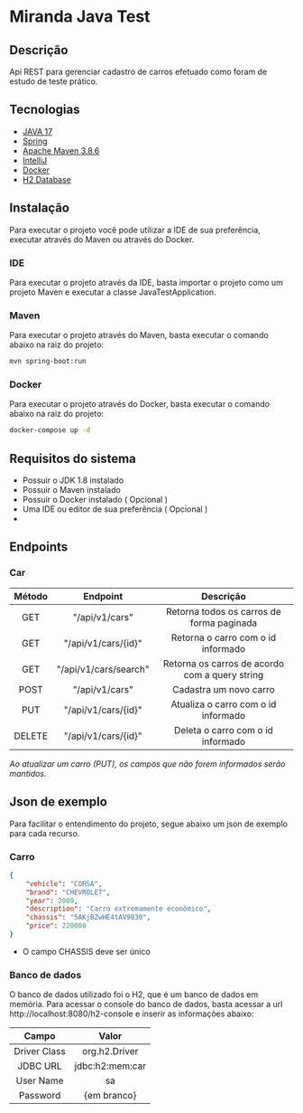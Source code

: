 # Miranda Java Test

## Descrição

Api REST para gerenciar cadastro de carros efetuado como foram de estudo de teste prático.

## Tecnologias

* [JAVA 17](https://www.java.com/pt-BR/) 
* [Spring](https://spring.io/projects/spring-boot) 
* [Apache Maven 3.8.6](https://maven.apache.org/) 
* [IntelliJ](https://www.jetbrains.com/idea/) 
* [Docker](https://www.docker.com/) 
* [H2 Database](https://www.h2database.com/html/main.html) 

## Instalação

Para executar o projeto você pode utilizar a IDE de sua preferência, executar através do Maven ou através do Docker.

### IDE

Para executar o projeto através da IDE, basta importar o projeto como um projeto Maven e executar a classe JavaTestApplication.

### Maven

Para executar o projeto através do Maven, basta executar o comando abaixo na raiz do projeto:

```bash
mvn spring-boot:run
```

### Docker

Para executar o projeto através do Docker, basta executar o comando abaixo na raiz do projeto:

```bash
docker-compose up -d
```

## Requisitos do sistema

- Possuir o JDK 1.8 instalado
- Possuir o Maven instalado
- Possuir o Docker instalado ( Opcional )
- Uma IDE ou editor de sua preferência ( Opcional )
- 
## Endpoints

### Car

| Método |         Endpoint         |               Descrição                        |
|:------:|:------------------------:|:----------------------------------------------:|
|  GET   | "/api/v1/cars"           | Retorna todos os carros de forma paginada      |
|  GET   | "/api/v1/cars/{id}"      | Retorna o carro com o id informado             |
|  GET   | "/api/v1/cars/search"    | Retorna os carros de acordo com a query string |
|  POST  | "/api/v1/cars"           | Cadastra um novo carro                         |
|  PUT   | "/api/v1/cars/{id}"      | Atualiza o carro com o id informado            |
| DELETE | "/api/v1/cars/{id}"      | Deleta o carro com o id informado              |

*Ao atualizar um carro (PUT), os campos que não forem informados serão mantidos.*

## Json de exemplo

Para facilitar o entendimento do projeto, segue abaixo um json de exemplo para cada recurso.

### Carro

```json
{
    "vehicle": "CORSA",
    "brand": "CHEVROLET",
    "year": 2009,
    "description": "Carro extremamente econômico",
    "chassis": "5AKjBZwHE4tAV9830",
    "price": 220000
}
```

* O campo CHASSIS deve ser único

### Banco de dados

O banco de dados utilizado foi o H2, que é um banco de dados em memória. Para acessar o console do banco de dados, basta acessar a url http://localhost:8080/h2-console e inserir as informações abaixo:

|    Campo     |         Valor          |
|:------------:|:----------------------:|
| Driver Class |     org.h2.Driver      |
|   JDBC URL   |     jdbc:h2:mem:car    |   
|  User Name   |           sa           |
|   Password   |      {em branco}       |
